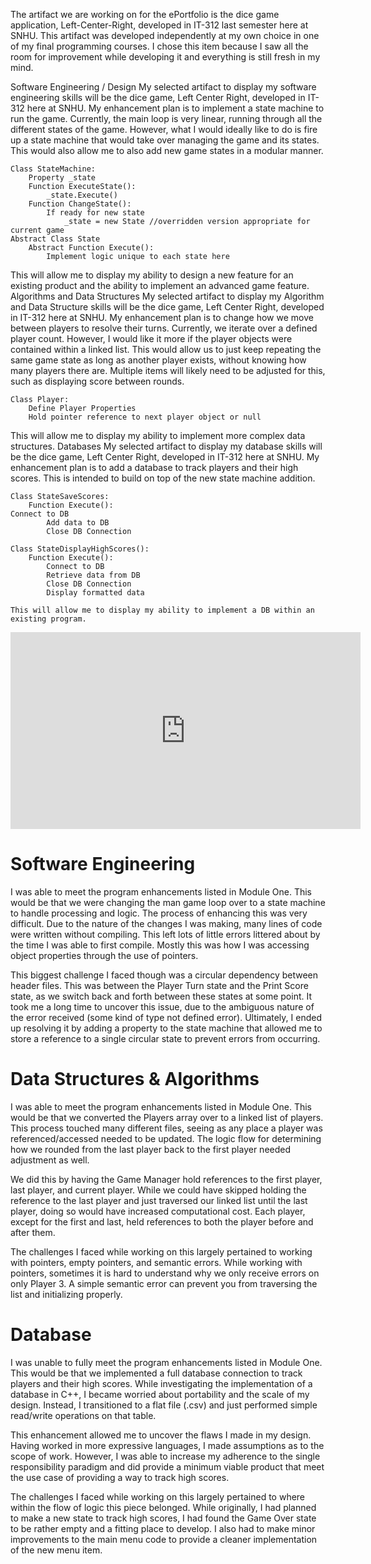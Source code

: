 The artifact we are working on for the ePortfolio is the dice game application, Left-Center-Right, developed in IT-312 last semester here at SNHU. This artifact was developed independently at my own choice in one of my final programming courses. I chose this item because I saw all the room for improvement while developing it and everything is still fresh in my mind. 

Software Engineering / Design
My selected artifact to display my software engineering skills will be the dice game, Left Center Right, developed in IT-312 here at SNHU. 
My enhancement plan is to implement a state machine to run the game. Currently, the main loop is very linear, running through all the different states of the game. However, what I would ideally like to do is fire up a state machine that would take over managing the game and its states. This would also allow me to also add new game states in a modular manner. 
```
Class StateMachine:
	Property _state
	Function ExecuteState():
		_state.Execute()
	Function ChangeState():
		If ready for new state
			_state = new State //overridden version appropriate for current game
Abstract Class State
	Abstract Function Execute():
		Implement logic unique to each state here
```
This will allow me to display my ability to design a new feature for an existing product and the ability to implement an advanced game feature.
Algorithms and Data Structures
My selected artifact to display my Algorithm and Data Structure skills will be the dice game, Left Center Right, developed in IT-312 here at SNHU.
My enhancement plan is to change how we move between players to resolve their turns. Currently, we iterate over a defined player count. However, I would like it more if the player objects were contained within a linked list. This would allow us to just keep repeating the same game state as long as another player exists, without knowing how many players there are. Multiple items will likely need to be adjusted for this, such as displaying score between rounds. 
```
Class Player:
	Define Player Properties
	Hold pointer reference to next player object or null
```
This will allow me to display my ability to implement more complex data structures.
Databases
My selected artifact to display my database skills will be the dice game, Left Center Right, developed in IT-312 here at SNHU.
My enhancement plan is to add a database to track players and their high scores. This is intended to build on top of the new state machine addition.
```
Class StateSaveScores:
	Function Execute():
Connect to DB
		Add data to DB
		Close DB Connection
		
Class StateDisplayHighScores():
	Function Execute():
		Connect to DB
		Retrieve data from DB
		Close DB Connection
		Display formatted data

This will allow me to display my ability to implement a DB within an existing program. 
```

<iframe width="560" height="315" src="https://www.youtube.com/embed/kzVzDIh2_mU" frameborder="0" allow="accelerometer; autoplay; encrypted-media; gyroscope; picture-in-picture" allowfullscreen></iframe>

# Software Engineering
I was able to meet the program enhancements listed in Module One. This would be that we were changing the man game loop over to a state machine to handle processing and logic. The process of enhancing this was very difficult. Due to the nature of the changes I was making, many lines of code were written without compiling. This left lots of little errors littered about by the time I was able to first compile. Mostly this was how I was accessing object properties through the use of pointers. 

This biggest challenge I faced though was a circular dependency between header files. This was between the Player Turn state and the Print Score state, as we switch back and forth between these states at some point. It took me a long time to uncover this issue, due to the ambiguous nature of the error received (some kind of type not defined error). Ultimately, I ended up resolving it by adding a property to the state machine that allowed me to store a reference to a single circular state to prevent errors from occurring. 

# Data Structures & Algorithms
I was able to meet the program enhancements listed in Module One. This would be that we converted the Players array over to a linked list of players. This process touched many different files, seeing as any place a player was referenced/accessed needed to be updated. The logic flow for determining how we rounded from the last player back to the first player needed adjustment as well. 

We did this by having the Game Manager hold references to the first player, last player, and current player. While we could have skipped holding the reference to the last player and just traversed our linked list until the last player, doing so would have increased computational cost. Each player, except for the first and last, held references to both the player before and after them. 

The challenges I faced while working on this largely pertained to working with pointers, empty pointers, and semantic errors. While working with pointers, sometimes it is hard to understand why we only receive errors on only Player 3. A simple semantic error can prevent you from traversing the list and initializing properly.  

# Database
I was unable to fully meet the program enhancements listed in Module One. This would be that we implemented a full database connection to track players and their high scores. While investigating the implementation of a database in C++, I became worried about portability and the scale of my design. Instead, I transitioned to a flat file (.csv) and just performed simple read/write operations on that table.

This enhancement allowed me to uncover the flaws I made in my design. Having worked in more expressive languages, I made assumptions as to the scope of work. However, I was able to increase my adherence to the single responsibility paradigm and did provide a minimum viable product that meet the use case of providing a way to track high scores. 

The challenges I faced while working on this largely pertained to where within the flow of logic this piece belonged. While originally, I had planned to make a new state to track high scores, I had found the Game Over state to be rather empty and a fitting place to develop. I also had to make minor improvements to the main menu code to provide a cleaner implementation of the new menu item.  

